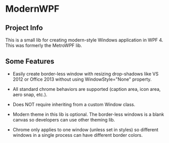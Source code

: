 ModernWPF
==============================

Project Info
--------------------------------------
This is a small lib for creating modern-style
Windows application in WPF 4. This was formerly
the MetroWPF lib. 

Some Features
--------------------------------------
+ Easily create border-less window with resizing drop-shadows like VS 2012 or Office 2013 without using WindowStyle="None" property.

+ All standard chrome behaviors are supported (caption area, icon area, aero snap, etc.).

+ Does NOT require inheriting from a custom Window class.

+ Modern theme in this lib is optional. The border-less windows is a blank canvas so developers can use other theming lib.

+ Chrome only applies to one window (unless set in styles) so different windows in a single process can have different border colors.
